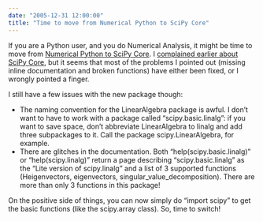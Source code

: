 ```yaml
---
date: "2005-12-31 12:00:00"
title: "Time to move from Numerical Python to SciPy Core"
---
```




If you are a Python user, and you do Numerical Analysis, it might be time to move from [Numerical Python to SciPy Core](http://numeric.scipy.org/). I [complained earlier about SciPy Core](/lemire/blog/2005/11/17/numerical-python-versus-scipy-core/), but it seems that most of the problems I pointed out (missing inline documentation and broken functions) have either been fixed, or I wrongly pointed a finger.

I still have a few issues with the new package though:

- The naming convention for the LinearAlgebra package is awful. I don&rsquo;t want to have to work with a package called &ldquo;scipy.basic.linalg&rdquo;: if you want to save space, don&rsquo;t abbreviate LinearAlgebra to linalg and add three subpackages to it. Call the package scipy.LinearAlgebra, for example. 
- There are glitches in the documentation. Both &ldquo;help(scipy.basic.linalg)&rdquo; or &ldquo;help(scipy.linalg)&rdquo; return a page describing &ldquo;scipy.basic.linalg&rdquo; as the &ldquo;Lite version of scipy.linalg&rdquo; and a list of 3 supported functions (Heigenvectors, eigenvectors, singular_value_decomposition). There are more than only 3 functions in this package!


On the positive side of things, you can now simply do &ldquo;import scipy&rdquo; to get the basic functions (like the scipy.array class). So, time to switch!

